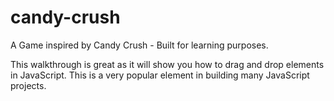 # candy-crush

A Game inspired by Candy Crush - Built for learning purposes.

This walkthrough is great as it will show you how to drag and drop elements in JavaScript. This is a very popular element in building many JavaScript projects.
